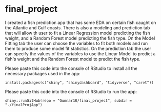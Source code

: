 # final_project  

I created a fish prediction app that has some EDA on certain fish caught on the Atlantic and Gulf coasts. There is also a modeling and prediction tab that will allow th user to fit a Linear Regression model predicting the fish weight, and a Random Forest model predicting the fish type.  On the Model Fitting tab the user can choose the variables to fit both models and run them to produce some model fit statistics. On the prediction tab the user can specify the values of the variables to use the Linear Model to predict a fish's weight and the Random Forest model to predict the fish type.

Please paste this code into the console of RStudio to install all the necessary packages used in the app:  

`install.packages(c("shiny", "shinydashboard", "tidyverse", "caret"))`

Please paste this code into the console of RStudio to run the app:  

`shiny::runGitHub(repo = "Gunnar10/final_project", subdir = "./finalProjApp")`